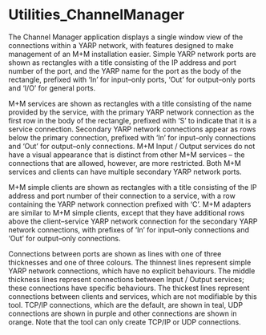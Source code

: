 Utilities_ChannelManager
========================

The Channel Manager application displays a single window view of the connections within a YARP network, with features designed to make management of an M+M installation easier. Simple YARP network ports are shown as rectangles with a title consisting of the IP address and port number of the port, and the YARP name for the port as the body of the rectangle, prefixed with ‘In’ for input–only ports, ‘Out’ for output–only ports and ‘I/O’ for general ports.

M+M services are shown as rectangles with a title consisting of the name provided by the service, with the primary YARP network connection as the first row in the body of the rectangle, prefixed with ‘S’ to indicate that it is a service connection. Secondary YARP network connections appear as rows below the primary connection, prefixed with ‘In’ for input–only connections and ‘Out’ for output–only connections. M+M Input / Output services do not have a visual appearance that is distinct from other M+M services – the connections that are allowed, however, are more restricted. Both M+M services and clients can have multiple secondary YARP network ports.

M+M simple clients are shown as rectangles with a title consisting of the IP address and port number of their connection to a service, with a row containing the YARP network connection prefixed with ‘C’. M+M adapters are similar to M+M simple clients, except that they have additional rows above the client–service YARP network connection for the secondary YARP network connections, with prefixes of ‘In’ for input–only connections and ‘Out’ for
output–only connections.

Connections between ports are shown as lines with one of three thicknesses and one of three colours. The thinnest lines represent simple YARP network connections, which have no explicit behaviours. The middle thickness lines represent connections between Input / Output services; these connections have specific behaviours. The thickest lines represent connections between clients and services, which are not modifiable by this tool. TCP/IP connections, which are the default, are shown in teal, UDP connections are shown in purple and other connections are shown in orange. Note that the tool can only create TCP/IP or UDP connections.
